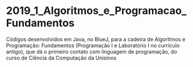 # 2019_1_Algoritmos_e_Programacao_Fundamentos

Códigos desenvolvidos em Java, no BlueJ, para a cadeira de Algoritmos e Programação: Fundamentos (Programação I e Laboratório I no currículo antigo), que dá o primeiro contato com linguagem de programação, do curso de Ciência da Computação da Unisinos
